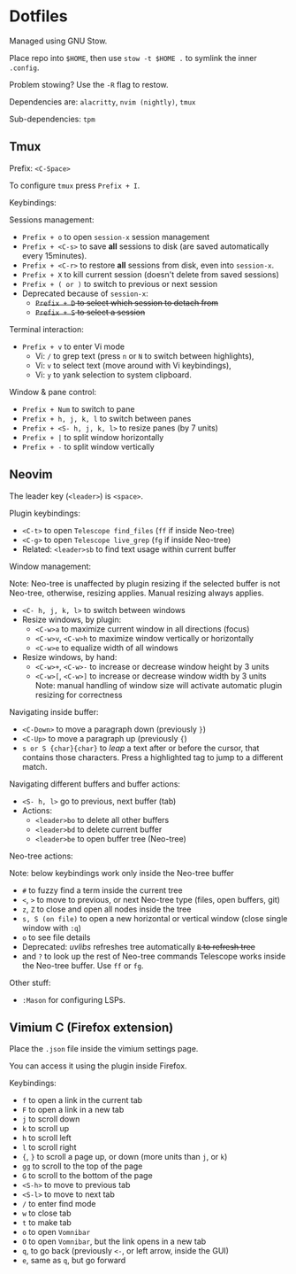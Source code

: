 # Dotfiles

Managed using GNU Stow.

Place repo into `$HOME`, then use `stow -t $HOME .` to symlink the inner `.config`.

Problem stowing? Use the `-R` flag to restow.

Dependencies are: `alacritty`, `nvim (nightly)`, `tmux`

Sub-dependencies: `tpm`

## Tmux

Prefix: `<C-Space>`

To configure `tmux` press `Prefix + I`.

Keybindings:

Sessions management:

- `Prefix + o` to open `session-x` session management
- `Prefix + <C-s>` to save **all** sessions to disk (are saved automatically every 15minutes).
- `Prefix + <C-r>` to restore **all** sessions from disk, even into `session-x`.
- `Prefix + X` to kill current session (doesn't delete from saved sessions)
- `Prefix + ( or )` to switch to previous or next session
- Deprecated because of `session-x`:
  - ~~`Prefix + D` to select which session to detach from~~
  - ~~`Prefix + S` to select a session~~

Terminal interaction:

- `Prefix + v` to enter Vi mode
  - Vi: `/` to grep text (press `n` or `N` to switch between highlights),
  - Vi: `v` to select text (move around with Vi keybindings),
  - Vi: `y` to yank selection to system clipboard.

Window & pane control:

- `Prefix + Num` to switch to pane
- `Prefix + h, j, k, l` to switch between panes
- `Prefix + <S- h, j, k, l>` to resize panes (by 7 units)
- `Prefix + |` to split window horizontally
- `Prefix + -` to split window vertically

## Neovim

The leader key (`<leader>`) is `<space>`.

Plugin keybindings:

- `<C-t>` to open `Telescope find_files` (`ff` if inside Neo-tree)
- `<C-g>` to open `Telescope live_grep` (`fg` if inside Neo-tree)
- Related: `<leader>sb` to find text usage within current buffer

Window management:

Note: Neo-tree is unaffected by plugin resizing if the selected buffer is not Neo-tree, otherwise, resizing applies. Manual resizing always applies.

- `<C- h, j, k, l>` to switch between windows
- Resize windows, by plugin:
  - `<C-w>a` to maximize current window in all directions (focus)
  - `<C-w>v`, `<C-w>h` to maximize window vertically or horizontally
  - `<C-w>e` to equalize width of all windows
- Resize windows, by hand:
  - `<C-w>+`, `<C-w>-` to increase or decrease window height by 3 units
  - `<C-w>[`, `<C-w>]` to increase or decrease window width by 3 units
    Note: manual handling of window size will activate automatic plugin resizing for correctness

Navigating inside buffer:

- `<C-Down>` to move a paragraph down (previously `}`)
- `<C-Up>` to move a paragraph up (previously `{`)
- `s or S {char}{char}` to _leap_ a text after or before the cursor, that contains those characters. Press a highlighted tag to jump to a different match.

Navigating different buffers and buffer actions:

- `<S- h, l>` go to previous, next buffer (tab)
- Actions:
  - `<leader>bo` to delete all other buffers
  - `<leader>bd` to delete current buffer
  - `<leader>be` to open buffer tree (Neo-tree)

Neo-tree actions:

Note: below keybindings work only inside the Neo-tree buffer

- `#` to fuzzy find a term inside the current tree
- `<`, `>` to move to previous, or next Neo-tree type (files, open buffers, git)
- `z`, `Z` to close and open all nodes inside the tree
- `s, S (on file)` to open a new horizontal or vertical window (close single window with `:q`)
- `o` to see file details
- Deprecated: _uvlibs_ refreshes tree automatically ~~`R` to refresh tree~~
- and `?` to look up the rest of Neo-tree commands
  Telescope works inside the Neo-tree buffer. Use `ff` or `fg`.

Other stuff:

- `:Mason` for configuring LSPs.

## Vimium C (Firefox extension)

Place the `.json` file inside the vimium settings page.

You can access it using the plugin inside Firefox.

Keybindings:

- `f` to open a link in the current tab
- `F` to open a link in a new tab
- `j` to scroll down
- `k` to scroll up
- `h` to scroll left
- `l` to scroll right
- `{`, `}` to scroll a page up, or down (more units than `j`, or `k`)
- `gg` to scroll to the top of the page
- `G` to scroll to the bottom of the page
- `<S-h>` to move to previous tab
- `<S-l>` to move to next tab
- `/` to enter find mode
- `w` to close tab
- `t` to make tab
- `o` to open `Vomnibar`
- `O` to open `Vomnibar`, but the link opens in a new tab
- `q`, to go back (previously `<-`, or left arrow, inside the GUI)
- `e`, same as `q`, but go forward
